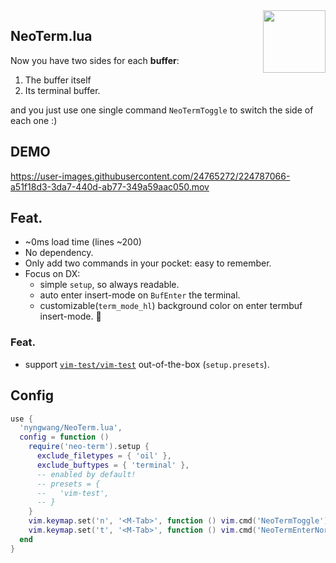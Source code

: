 <img src="https://neovim.io/logos/neovim-mark-flat.png" align="right" width="100" />

NeoTerm.lua
-----

Now you have two sides for each **buffer**:

1. The buffer itself
2. Its terminal buffer.

and you just use one single command `NeoTermToggle` to switch the side of each one :)


## DEMO

https://user-images.githubusercontent.com/24765272/224787066-a51f18d3-3da7-440d-ab77-349a59aac050.mov


## Feat.

- ~0ms load time (lines ~200)
- No dependency.
- Only add two commands in your pocket: easy to remember.
- Focus on DX:
  - simple `setup`, so always readable.
  - auto enter insert-mode on `BufEnter` the terminal.
  - customizable(`term_mode_hl`) background color on enter termbuf insert-mode. :art:

### Feat.

- support [`vim-test/vim-test`](https://github.com/vim-test/vim-test) out-of-the-box (`setup.presets`).


## Config

```lua
use {
  'nyngwang/NeoTerm.lua',
  config = function ()
    require('neo-term').setup {
      exclude_filetypes = { 'oil' },
      exclude_buftypes = { 'terminal' },
      -- enabled by default!
      -- presets = {
      --   'vim-test',
      -- }
    }
    vim.keymap.set('n', '<M-Tab>', function () vim.cmd('NeoTermToggle') end)
    vim.keymap.set('t', '<M-Tab>', function () vim.cmd('NeoTermEnterNormal') end)
  end
}
```
